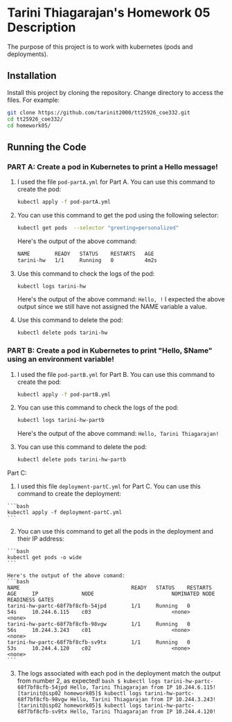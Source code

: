 # Tarini Thiagarajan's Homework 05 Description

The purpose of this project is to work with kubernetes (pods and deployments).

## Installation

Install this project by cloning the repository. Change directory to access the files. For example:

```bash
git clone https://github.com/tarinit2000/tt25926_coe332.git
cd tt25926_coe332/
cd homework05/
```

## Running the Code

### PART A: Create a pod in Kubernetes to print a Hello message!

  1) I used the file ```pod-partA.yml``` for Part A. You can use this command to create the pod:
     ```bash 
     kubectl apply -f pod-partA.yml
     ```
        
  2) You can use this command to get the pod using the following selector:
        ```bash
        kubectl get pods  --selector "greeting=personalized" 
        ```
        Here's the output of the above command: 
        ```bash
        NAME        READY   STATUS    RESTARTS   AGE
        tarini-hw   1/1     Running   0          4m2s   
        ```
         
  3) Use this command to check the logs of the pod: 
        ```bash
        kubectl logs tarini-hw 
        ```
        Here's the output of the above command: ```Hello, !``` I expected the above output since we still have not assigned the NAME variable a value.
        
  4) Use this command to delete the pod: 
      ```bash
      kubectl delete pods tarini-hw
      ```
      
### PART B: Create a pod in Kubernetes to print "Hello, $Name" using an environment variable!

  1) I used the file ```pod-partB.yml``` for Part B. You can use this command to create the pod: 
     ```bash
     kubectl apply -f pod-partB.yml
     ```
     
  2) You can use this command to check the logs of the pod: 
     ```bash
     kubectl logs tarini-hw-partb
     ```
     Here's the output of the above command: 
     ```Hello, Tarini Thiagarajan!```
     
  3) You can use this command to delete the pod: 
     ```bash
     kubectl delete pods tarini-hw-partb
     ```

Part C: 
  1) I used this file ```deployment-partC.yml``` for Part C. You can use this command to create the deployment:
 
    ```bash 
    kubectl apply -f deployment-partC.yml 
    ``` 
    
  2) You can use this command to get all the pods in the deployment and their IP address: 

    ```bash
    kubectl get pods -o wide 
    ```
    
    Here's the output of the above comand:  
    ```bash
    NAME                                    READY   STATUS    RESTARTS   AGE     IP              NODE                         NOMINATED NODE   READINESS GATES
    tarini-hw-partc-68f7bf8cfb-54jpd        1/1     Running   0          54s     10.244.6.115    c03                          <none>           <none>
    tarini-hw-partc-68f7bf8cfb-98vgw        1/1     Running   0          56s     10.244.3.243    c01                          <none>           <none>
    tarini-hw-partc-68f7bf8cfb-sv9tx        1/1     Running   0          53s     10.244.4.120    c02                          <none>           <none>
    ```
    
  3) The logs associated with each pod in the deployment match the output from number 2, as expected!
    ```bash
    $ kubectl logs tarini-hw-partc-68f7bf8cfb-54jpd
    Hello, Tarini Thiagarajan from IP 10.244.6.115!
    [tarinit@isp02 homework05]$ kubectl logs tarini-hw-partc-68f7bf8cfb-98vgw
    Hello, Tarini Thiagarajan from IP 10.244.3.243!
    [tarinit@isp02 homework05]$ kubectl logs tarini-hw-partc-68f7bf8cfb-sv9tx
    Hello, Tarini Thiagarajan from IP 10.244.4.120!
    ```
